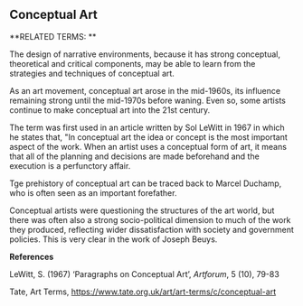 ## Conceptual Art

**RELATED TERMS: **

The design of narrative environments, because it has strong conceptual, theoretical and critical components, may be able to learn from the strategies and techniques of conceptual art.

As an art movement, conceptual art arose in the mid-1960s, its influence remaining strong until the mid-1970s before waning. Even so, some artists continue to make conceptual art into the 21st century.

The term was first used in an article written by Sol LeWitt in 1967 in which he states that, "In conceptual art the idea or concept is the most important aspect of the work. When an artist uses a conceptual form of art, it means that all of the planning and decisions are made beforehand and the execution is a perfunctory affair.

Tge prehistory of conceptual art can be traced back to Marcel Duchamp, who is often seen as an important forefather.

Conceptual artists were questioning the structures of the art world, but there was often also a strong socio-political dimension to much of the work they produced, reflecting wider dissatisfaction with society and government policies. This is very clear in the work of Joseph Beuys.

**References**

LeWitt, S. (1967) ‘Paragraphs on Conceptual Art’, _Artforum_, 5 (10), 79-83

Tate, Art Terms, https://www.tate.org.uk/art/art-terms/c/conceptual-art

